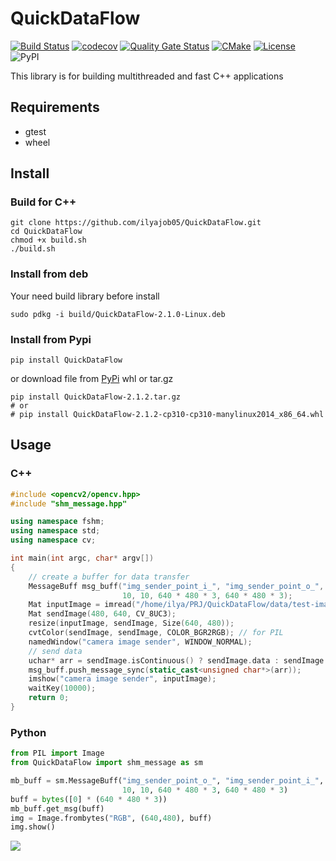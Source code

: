 # QuickDataFlow

[![Build Status](https://travis-ci.com/ilyajob05/QuickDataFlow.svg?branch=main)](https://travis-ci.com/ilyajob05/QuickDataFlow)
[![codecov](https://codecov.io/gh/ilyajob05/QuickDataFlow/branch/main/graph/badge.svg?token=T2M14V6SK8)](https://codecov.io/gh/ilyajob05/QuickDataFlow)
[![Quality Gate Status](https://sonarcloud.io/api/project_badges/measure?project=ilyajob05_QickDataFlow&metric=alert_status)](https://sonarcloud.io/dashboard?id=ilyajob05_QickDataFlow)
[![CMake](https://github.com/ilyajob05/QuickDataFlow/actions/workflows/cmake.yml/badge.svg)](https://github.com/ilyajob05/QuickDataFlow/actions/workflows/cmake.yml)
[![License](https://img.shields.io/badge/license-MIT-blue.svg)](https://raw.githubusercontent.com/ilyajob05/QuickDataFlow/main/LICENSE)
![PyPI](https://img.shields.io/pypi/v/QuickDataFlow?label=pypi%20QuickDataFlow)
<!--- ![PyPI - Downloads](https://img.shields.io/pypi/dm/QuickDataFlow)
--->

This library is for building multithreaded and fast C++ applications

## Requirements
- gtest
- wheel

## Install
### Build for C++
``` commandline
git clone https://github.com/ilyajob05/QuickDataFlow.git
cd QuickDataFlow
chmod +x build.sh
./build.sh
```
### Install from deb
Your need build library before install
``` commandline
sudo pdkg -i build/QuickDataFlow-2.1.0-Linux.deb
```

### Install from Pypi
``` commandline
pip install QuickDataFlow
```
or download file from [PyPi](https://pypi.org/project/QuickDataFlow/#files) whl or tar.gz
``` commandline
pip install QuickDataFlow-2.1.2.tar.gz 
# or
# pip install QuickDataFlow-2.1.2-cp310-cp310-manylinux2014_x86_64.whl 
```

## Usage
### C++
```cpp
#include <opencv2/opencv.hpp>
#include "shm_message.hpp"

using namespace fshm;
using namespace std;
using namespace cv;

int main(int argc, char* argv[])
{
    // create a buffer for data transfer
    MessageBuff msg_buff("img_sender_point_i_", "img_sender_point_o_",
                         10, 10, 640 * 480 * 3, 640 * 480 * 3);
    Mat inputImage = imread("/home/ilya/PRJ/QuickDataFlow/data/test-image-1.png");
    Mat sendImage(480, 640, CV_8UC3);
    resize(inputImage, sendImage, Size(640, 480));
    cvtColor(sendImage, sendImage, COLOR_BGR2RGB); // for PIL
    namedWindow("camera image sender", WINDOW_NORMAL);
    // send data
    uchar* arr = sendImage.isContinuous() ? sendImage.data : sendImage.clone().data;
    msg_buff.push_message_sync(static_cast<unsigned char*>(arr));
    imshow("camera image sender", inputImage);
    waitKey(10000);
    return 0;
}
```
### Python
```python
from PIL import Image
from QuickDataFlow import shm_message as sm

mb_buff = sm.MessageBuff("img_sender_point_o_", "img_sender_point_i_",
                         10, 10, 640 * 480 * 3, 640 * 480 * 3)
buff = bytes([0] * (640 * 480 * 3))
mb_buff.get_msg(buff)
img = Image.frombytes("RGB", (640,480), buff)
img.show()
```


![](./output.png)
